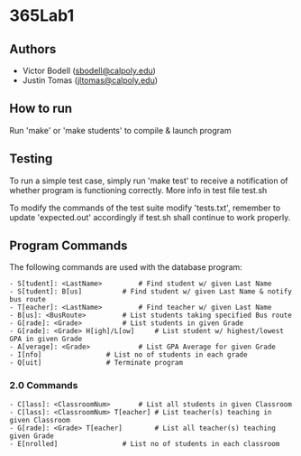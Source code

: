 # 365Lab1
## Authors
- Victor Bodell (sbodell@calpoly.edu)
- Justin Tomas (jltomas@calpoly.edu)

## How to run
Run 'make' or 'make students' to compile & launch program

## Testing
To run a simple test case, simply run 'make test' to receive a notification
of whether program is functioning correctly. More info in test file test.sh

To modify the commands of the test suite modify 'tests.txt', remember to 
update 'expected.out' accordingly if test.sh shall continue to work properly.

## Program Commands
The following commands are used with the database program:
```
- S[tudent]: <LastName>			# Find student w/ given Last Name
- S[tudent]: B[us]			# Find student w/ given Last Name & notify bus route
- T[eacher]: <LastName> 		# Find teacher w/ given Last Name
- B[us]: <BusRoute>			# List students taking specified Bus route
- G[rade]: <Grade>			# List students in given Grade
- G[rade]: <Grade> H[igh]/L[ow] 	# List student w/ highest/lowest GPA in given Grade
- A[verage]: <Grade>			# List GPA Average for given Grade
- I[nfo]				# List no of students in each grade
- Q[uit] 				# Terminate program
```

### 2.0 Commands
```
- C[lass]: <ClassroomNum>		# List all students in given Classroom
- C[lass]: <ClassroomNum> T[eacher]	# List teacher(s) teaching in given Classroom
- G[rade]: <Grade> T[eacher]		# List all teacher(s) teaching given Grade
- E[nrolled]				# List no of students in each classroom
```

